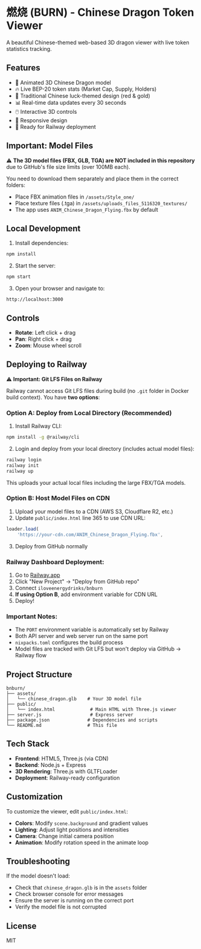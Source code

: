 # 燃烧 (BURN) - Chinese Dragon Token Viewer

A beautiful Chinese-themed web-based 3D dragon viewer with live token statistics tracking.

## Features

- 🐉 Animated 3D Chinese Dragon model
- 🔥 Live BEP-20 token stats (Market Cap, Supply, Holders)
- 🎨 Traditional Chinese luck-themed design (red & gold)
- 📊 Real-time data updates every 30 seconds
- 🖱️ Interactive 3D controls
- 📱 Responsive design
- 🚀 Ready for Railway deployment

## Important: Model Files

⚠️ **The 3D model files (FBX, GLB, TGA) are NOT included in this repository** due to GitHub's file size limits (over 100MB each).

You need to download them separately and place them in the correct folders:
- Place FBX animation files in `/assets/Style_one/`
- Place texture files (.tga) in `/assets/uploads_files_5116320_textures/`
- The app uses `ANIM_Chinese_Dragon_Flying.fbx` by default

## Local Development

1. Install dependencies:
```bash
npm install
```

2. Start the server:
```bash
npm start
```

3. Open your browser and navigate to:
```
http://localhost:3000
```

## Controls

- **Rotate**: Left click + drag
- **Pan**: Right click + drag
- **Zoom**: Mouse wheel scroll

## Deploying to Railway

⚠️ **Important: Git LFS Files on Railway**

Railway cannot access Git LFS files during build (no `.git` folder in Docker build context). You have **two options**:

### Option A: Deploy from Local Directory (Recommended)

1. Install Railway CLI:
```bash
npm install -g @railway/cli
```

2. Login and deploy from your local directory (includes actual model files):
```bash
railway login
railway init
railway up
```

This uploads your actual local files including the large FBX/TGA models.

### Option B: Host Model Files on CDN

1. Upload your model files to a CDN (AWS S3, Cloudflare R2, etc.)
2. Update `public/index.html` line 365 to use CDN URL:
```javascript
loader.load(
    'https://your-cdn.com/ANIM_Chinese_Dragon_Flying.fbx',
```
3. Deploy from GitHub normally

### Railway Dashboard Deployment:

1. Go to [Railway.app](https://railway.app)
2. Click "New Project" → "Deploy from GitHub repo"
3. Connect `iloveenergydrinks/bnburn`
4. **If using Option B**, add environment variable for CDN URL
5. Deploy!

### Important Notes:

- The `PORT` environment variable is automatically set by Railway
- Both API server and web server run on the same port
- `nixpacks.toml` configures the build process
- Model files are tracked with Git LFS but won't deploy via GitHub → Railway flow

## Project Structure

```
bnburn/
├── assets/
│   └── chinese_dragon.glb    # Your 3D model file
├── public/
│   └── index.html             # Main HTML with Three.js viewer
├── server.js                  # Express server
├── package.json              # Dependencies and scripts
└── README.md                 # This file
```

## Tech Stack

- **Frontend**: HTML5, Three.js (via CDN)
- **Backend**: Node.js + Express
- **3D Rendering**: Three.js with GLTFLoader
- **Deployment**: Railway-ready configuration

## Customization

To customize the viewer, edit `public/index.html`:

- **Colors**: Modify `scene.background` and gradient values
- **Lighting**: Adjust light positions and intensities
- **Camera**: Change initial camera position
- **Animation**: Modify rotation speed in the animate loop

## Troubleshooting

If the model doesn't load:
- Check that `chinese_dragon.glb` is in the `assets` folder
- Check browser console for error messages
- Ensure the server is running on the correct port
- Verify the model file is not corrupted

## License

MIT


